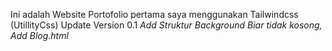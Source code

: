 Ini adalah Website Portofolio pertama saya menggunakan Tailwindcss (UtillityCss)
Update Version 0.1 
*Add Struktur Background Biar tidak kosong, Add Blog.html*
